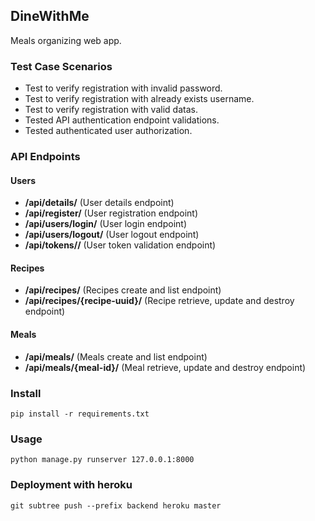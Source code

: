 ## DineWithMe

Meals organizing web app.

### Test Case Scenarios
* Test to verify registration with invalid password.
* Test to verify registration with already exists username.
* Test to verify registration with valid datas.
* Tested API authentication endpoint validations.
* Tested authenticated user authorization. 

### API Endpoints

#### Users
* **/api/details/** (User details endpoint)
* **/api/register/** (User registration endpoint)
* **/api/users/login/** (User login endpoint)
* **/api/users/logout/** (User logout endpoint)
* **/api/tokens/<key>/** (User token validation endpoint)

#### Recipes
* **/api/recipes/** (Recipes create and list endpoint)
* **/api/recipes/{recipe-uuid}/** (Recipe retrieve, update and destroy endpoint)

#### Meals
* **/api/meals/** (Meals create and list endpoint)
* **/api/meals/{meal-id}/** (Meal retrieve, update and destroy endpoint)

### Install 
    pip install -r requirements.txt

### Usage
    python manage.py runserver 127.0.0.1:8000

### Deployment with heroku
    git subtree push --prefix backend heroku master